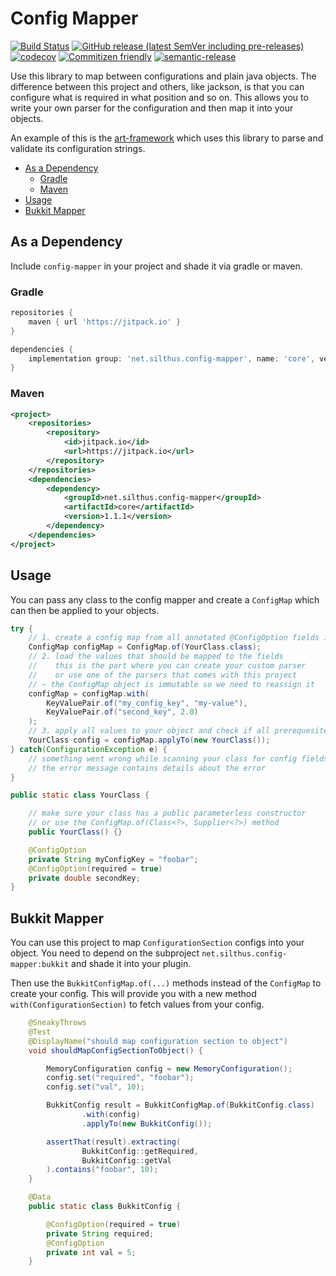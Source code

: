# Config Mapper

[![Build Status](https://github.com/Silthus/config-mapper/workflows/Build/badge.svg)](../../actions?query=workflow%3ABuild)
[![GitHub release (latest SemVer including pre-releases)](https://img.shields.io/github/v/release/Silthus/config-mapper?include_prereleases&label=release)](../../releases)
[![codecov](https://codecov.io/gh/Silthus/config-mapper/branch/master/graph/badge.svg)](https://codecov.io/gh/Silthus/config-mapper)
[![Commitizen friendly](https://img.shields.io/badge/commitizen-friendly-brightgreen.svg)](http://commitizen.github.io/cz-cli/)
[![semantic-release](https://img.shields.io/badge/%20%20%F0%9F%93%A6%F0%9F%9A%80-semantic--release-e10079.svg)](https://github.com/semantic-release/semantic-release)

Use this library to map between configurations and plain java objects. The difference between this project and others, like jackson, is that you can configure what is required in what position and so on.
This allows you to write your own parser for the configuration and then map it into your objects.

An example of this is the [art-framework](https://art-framework.io) which uses this library to parse and validate its configuration strings.

* [As a Dependency](#as-a-dependency)
  * [Gradle](#gradle)
  * [Maven](#maven)
* [Usage](#usage)
* [Bukkit Mapper](#bukkit-mapper)

## As a Dependency

Include `config-mapper` in your project and shade it via gradle or maven.

### Gradle

```groovy
repositories {
    maven { url 'https://jitpack.io' }
}

dependencies {
    implementation group: 'net.silthus.config-mapper', name: 'core', version: '1.1.1'
}
```

### Maven

```xml
<project>
    <repositories>
        <repository>
            <id>jitpack.io</id>
            <url>https://jitpack.io</url>
        </repository>
    </repositories>
    <dependencies>
        <dependency>
            <groupId>net.silthus.config-mapper</groupId>
            <artifactId>core</artifactId>
            <version>1.1.1</version>
        </dependency>
    </dependencies>
</project>
```

## Usage

You can pass any class to the config mapper and create a `ConfigMap` which can then be applied to your objects.

```java
try {
    // 1. create a config map from all annotated @ConfigOption fields in your class
    ConfigMap configMap = ConfigMap.of(YourClass.class);
    // 2. load the values that should be mapped to the fields
    //    this is the part where you can create your custom parser
    //    or use one of the parsers that comes with this project
    // ~ the ConfigMap object is immutable so we need to reassign it
    configMap = configMap.with(
        KeyValuePair.of("my_config_key", "my-value"),
        KeyValuePair.of("second_key", 2.0)
    );
    // 3. apply all values to your object and check if all prerequesites are met (like required settings)
    YourClass config = configMap.applyTo(new YourClass());
} catch(ConfigurationException e) {
    // something went wrong while scanning your class for config fields
    // the error message contains details about the error
}

public static class YourClass {

    // make sure your class has a public parameterless constructor
    // or use the ConfigMap.of(Class<?>, Supplier<?>) method
    public YourClass() {}

    @ConfigOption
    private String myConfigKey = "foobar";
    @ConfigOption(required = true)
    private double secondKey;
}
```

## Bukkit Mapper

You can use this project to map `ConfigurationSection` configs into your object. You need to depend on the subproject `net.silthus.config-mapper:bukkit` and shade it into your plugin.

Then use the `BukkitConfigMap.of(...)` methods instead of the `ConfigMap` to create your config. This will provide you with a new method `with(ConfigurationSection)` to fetch values from your config.

```java
    @SneakyThrows
    @Test
    @DisplayName("should map configuration section to object")
    void shouldMapConfigSectionToObject() {

        MemoryConfiguration config = new MemoryConfiguration();
        config.set("required", "foobar");
        config.set("val", 10);

        BukkitConfig result = BukkitConfigMap.of(BukkitConfig.class)
                .with(config)
                .applyTo(new BukkitConfig());

        assertThat(result).extracting(
                BukkitConfig::getRequired,
                BukkitConfig::getVal
        ).contains("foobar", 10);
    }

    @Data
    public static class BukkitConfig {

        @ConfigOption(required = true)
        private String required;
        @ConfigOption
        private int val = 5;
    }
```
